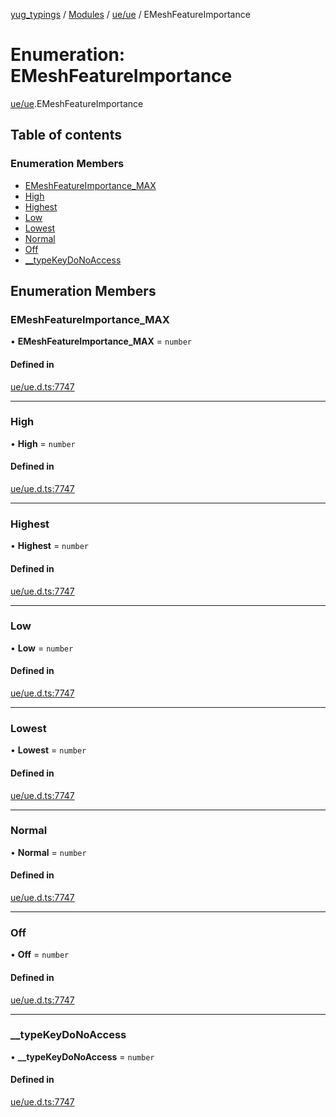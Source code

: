 [yug_typings](../README.md) / [Modules](../modules.md) / [ue/ue](../modules/ue_ue.md) / EMeshFeatureImportance

# Enumeration: EMeshFeatureImportance

[ue/ue](../modules/ue_ue.md).EMeshFeatureImportance

## Table of contents

### Enumeration Members

- [EMeshFeatureImportance\_MAX](ue_ue.EMeshFeatureImportance.md#emeshfeatureimportance_max)
- [High](ue_ue.EMeshFeatureImportance.md#high)
- [Highest](ue_ue.EMeshFeatureImportance.md#highest)
- [Low](ue_ue.EMeshFeatureImportance.md#low)
- [Lowest](ue_ue.EMeshFeatureImportance.md#lowest)
- [Normal](ue_ue.EMeshFeatureImportance.md#normal)
- [Off](ue_ue.EMeshFeatureImportance.md#off)
- [\_\_typeKeyDoNoAccess](ue_ue.EMeshFeatureImportance.md#__typekeydonoaccess)

## Enumeration Members

### EMeshFeatureImportance\_MAX

• **EMeshFeatureImportance\_MAX** = `number`

#### Defined in

[ue/ue.d.ts:7747](https://github.com/YugMetaverse/yug_typings/blob/25cad34/ue/ue.d.ts#L7747)

___

### High

• **High** = `number`

#### Defined in

[ue/ue.d.ts:7747](https://github.com/YugMetaverse/yug_typings/blob/25cad34/ue/ue.d.ts#L7747)

___

### Highest

• **Highest** = `number`

#### Defined in

[ue/ue.d.ts:7747](https://github.com/YugMetaverse/yug_typings/blob/25cad34/ue/ue.d.ts#L7747)

___

### Low

• **Low** = `number`

#### Defined in

[ue/ue.d.ts:7747](https://github.com/YugMetaverse/yug_typings/blob/25cad34/ue/ue.d.ts#L7747)

___

### Lowest

• **Lowest** = `number`

#### Defined in

[ue/ue.d.ts:7747](https://github.com/YugMetaverse/yug_typings/blob/25cad34/ue/ue.d.ts#L7747)

___

### Normal

• **Normal** = `number`

#### Defined in

[ue/ue.d.ts:7747](https://github.com/YugMetaverse/yug_typings/blob/25cad34/ue/ue.d.ts#L7747)

___

### Off

• **Off** = `number`

#### Defined in

[ue/ue.d.ts:7747](https://github.com/YugMetaverse/yug_typings/blob/25cad34/ue/ue.d.ts#L7747)

___

### \_\_typeKeyDoNoAccess

• **\_\_typeKeyDoNoAccess** = `number`

#### Defined in

[ue/ue.d.ts:7747](https://github.com/YugMetaverse/yug_typings/blob/25cad34/ue/ue.d.ts#L7747)
